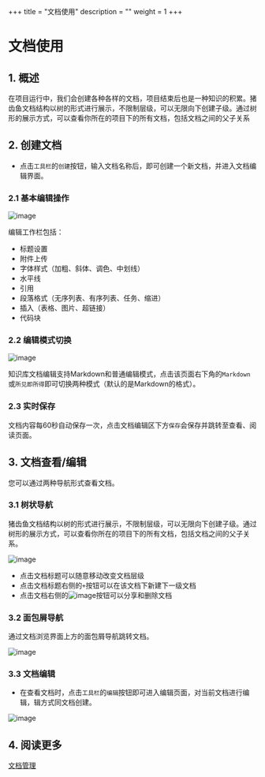 +++
title = "文档使用"
description = ""
weight = 1
+++

# 文档使用

## 1. 概述

在项目运行中，我们会创建各种各样的文档，项目结束后也是一种知识的积累。猪齿鱼文档结构以树的形式进行展示，不限制层级，可以无限向下创建子级。通过树形的展示方式，可以查看你所在的项目下的所有文档，包括文档之间的父子关系

## 2. 创建文档

* 点击`工具栏`的`创建`按钮，输入文档名称后，即可创建一个新文档，并进入文档编辑界面。

### 2.1 基本编辑操作

![image](/docs/user-guide/cooperation/knowledge-base/image/knowledge-02.png)

编辑工作栏包括：
- 标题设置
- 附件上传
- 字体样式（加粗、斜体、调色、中划线）
- 水平线
- 引用
- 段落格式（无序列表、有序列表、任务、缩进）
- 插入（表格、图片、超链接）
- 代码块

### 2.2 编辑模式切换

![image](/docs/user-guide/cooperation/knowledge-base/image/knowledge-03.png)

知识库文档编辑支持Markdown和普通编辑模式，点击该页面右下角的`Markdown`或`所见即所得`即可切换两种模式（默认的是Markdown的格式）。

### 2.3 实时保存

文档内容每60秒自动保存一次，点击文档编辑区下方`保存`会保存并跳转至查看、阅读页面。

## 3. 文档查看/编辑

您可以通过两种导航形式查看文档。

### 3.1 树状导航

猪齿鱼文档结构以树的形式进行展示，不限制层级，可以无限向下创建子级。通过树形的展示方式，可以查看你所在的项目下的所有文档，包括文档之间的父子关系。

![image](/docs/user-guide/cooperation/knowledge-base/image/knowledge-04.png)

* 点击文档标题可以随意移动改变文档层级
* 点击文档标题右侧的`+`按钮可以在该文档下新建下一级文档
* 点击文档右侧的![image](https://minio.choerodon.com.cn/knowledgebase-service/file_e068bfbf62d0416aab1b6f77b7ecaeca_blob.png)按钮可以分享和删除文档

### 3.2 面包屑导航

通过文档浏览界面上方的面包屑导航跳转文档。

![image](/docs/user-guide/cooperation/knowledge-base/image/knowledge-05.png)

### 3.3 文档编辑

* 在查看文档时，点击`工具栏`的`编辑`按钮即可进入编辑页面，对当前文档进行编辑，辑方式同文档创建。

![image](/docs/user-guide/cooperation/knowledge-base/image/knowledge-07.png)

## 4. 阅读更多

[文档管理](../managedoc)



